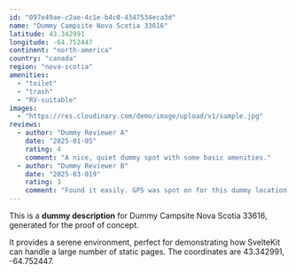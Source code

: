 ```yaml
---
id: "097e49ae-c2ae-4c1e-b4c0-4347534eca3d"
name: "Dummy Campsite Nova Scotia 33616"
latitude: 43.342991
longitude: -64.752447
continent: "north-america"
country: "canada"
region: "nova-scotia"
amenities:
  - "toilet"
  - "trash"
  - "RV-suitable"
images:
  - "https://res.cloudinary.com/demo/image/upload/v1/sample.jpg"
reviews:
  - author: "Dummy Reviewer A"
    date: "2025-01-05"
    rating: 4
    comment: "A nice, quiet dummy spot with some basic amenities."
  - author: "Dummy Reviewer B"
    date: "2025-03-019"
    rating: 3
    comment: "Found it easily. GPS was spot on for this dummy location."
---
```


This is a **dummy description** for Dummy Campsite Nova Scotia 33616, generated for the proof of concept.

It provides a serene environment, perfect for demonstrating how SvelteKit can handle a large number of static pages. The coordinates are 43.342991, -64.752447.

